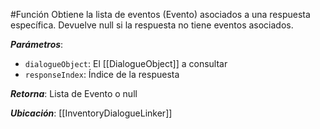 #Función
Obtiene la lista de eventos (Evento) asociados a una respuesta específica. Devuelve null si la respuesta no tiene eventos asociados.

**_Parámetros_**:

- `dialogueObject`: El [[DialogueObject]] a consultar
- `responseIndex`: Índice de la respuesta

**_Retorna_**: Lista de Evento o null

**_Ubicación_**: [[InventoryDialogueLinker]]